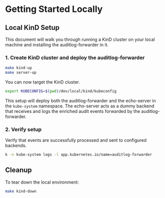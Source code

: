 # Getting Started Locally

## Local KinD Setup

This document will walk you through running a KinD cluster on your local machine and installing the auditlog-forwarder in it.

### 1. Create KinD cluster and deploy the auditlog-forwarder

```bash
make kind-up
make server-up
```

You can now target the KinD cluster.

```bash
export KUBECONFIG=$(pwd)/dev/local/kind/kubeconfig
```

This setup will deploy both the auditlog-forwarder and the echo-server in the `kube-system` namespace.
The echo-server acts as a dummy backend that receives and logs the enriched audit events forwarded by the auditlog-forwarder.

### 2. Verify setup

Verify that events are successfully processed and sent to configured backends.

```bash
k -n kube-system logs -l app.kubernetes.io/name=auditlog-forwarder
```

## Cleanup

To tear down the local environment:

```bash
make kind-down
```

